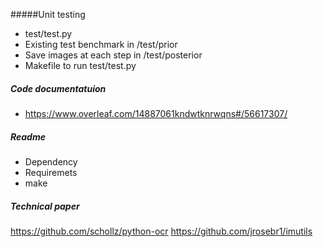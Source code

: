 #####Unit testing
* test/test.py
* Existing test benchmark in /test/prior
* Save images at each step in /test/posterior
* Makefile to run test/test.py
##### Code documentatuion
* https://www.overleaf.com/14887061kndwtknrwqns#/56617307/
##### Readme
* Dependency
* Requiremets
* make 
##### Technical paper
https://github.com/schollz/python-ocr
https://github.com/jrosebr1/imutils